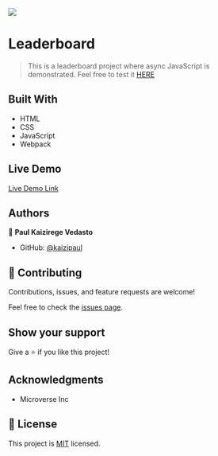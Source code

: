 ![](https://img.shields.io/badge/Microverse-blueviolet)

# Leaderboard

> This is a leaderboard project where async JavaScript is demonstrated.
> Feel free to test it [HERE](https://kaizipaul.github.io/leaderboard-with-async/)


## Built With

- HTML
- CSS
- JavaScript
- Webpack

## Live Demo

[Live Demo Link](https://kaizipaul.github.io/leaderboard-with-async/)

## Authors

👤 **Paul Kaizirege Vedasto**

- GitHub: [@kaizipaul](https://github.com/kaizipaul)

## 🤝 Contributing

Contributions, issues, and feature requests are welcome!

Feel free to check the [issues page](../../issues/).

## Show your support

Give a ⭐️ if you like this project!

## Acknowledgments

- Microverse Inc

## 📝 License

This project is [MIT](./LICENSE) licensed.